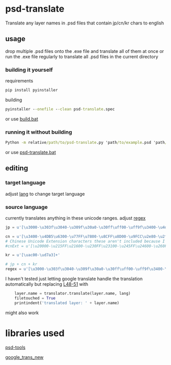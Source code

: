 # psd-translate

Translate any layer names in .psd files that contain jp/cn/kr chars to english

## usage

drop multiple .psd files onto the .exe file and translate all of them at once or run the .exe file regularly to
translate all .psd files in the current directory

### building it yourself

requirements

```cmd
pip install pyinstaller
```

building

```cmd
pyinstaller --onefile --clean psd-translate.spec
```

or use [build.bat](../master/build.bat)

### running it without building

```cmd
Python -m relative/path/to/psd-translate.py 'path/to/example.psd 'path/to/second/example.psd'
```

or use [psd-translate.bat](../master/psd-translate.bat)

## editing

### target language

adjust [lang](../master/psd-translate.py#L10) to change target language

### source language

currently translates anything in these unicode ranges. adjust [regex](../master/psd-translate.py#L21)

```py
jp = u'[\u3000-\u303f\u3040-\u309f\u30a0-\u30ff\uff00-\uff9f\u3400-\u4dbf]+'

cn = u'[\u3400-\u4DB5\u6300-\u77FF\u7800-\u8CFF\u8D00-\u9FCC\u2e80-\u2fd5\u3190-\u319f\u3400-\u4DBF\u4E00-\u9FCC\uF900-\uFAAD]+' 
# Chinese Unicode Extension characters these aren't included because I don't know how to use them, they are just here for safekeeping
#cnExt = u'[\u20000-\u215FF\u21600-\u230FF\u23100-\u245FF\u24600-\u260FF\u26100-\u275FF\u27600-\u290FF\u29100-\u2A6DF\u2A700-\u2B734\u2B740-\u2B81D]+'

kr = u'[\uac00-\ud7a3]+'

# jp + cn + kr
regex = u'[\u3000-\u303f\u3040-\u309f\u30a0-\u30ff\uff00-\uff9f\u3400-\u4dbf\u3400-\u4DB5\u6300-\u77FF\u7800-\u8CFF\u8D00-\u9FCC\u2e80-\u2fd5\u3190-\u319f\u3400-\u4DBF\u4E00-\u9FCC\uF900-\uFAAD\uac00-\ud7a3]+'
```

I haven't tested just letting google translate handle the translation automatically but
replacing [L48-51](../master/psd-translate.py#L48-L51) with

```py
	layer.name = translator.translate(layer.name, lang)
	filetouched = True
	printindent('translated layer: ' + layer.name)
```

might also work

# libraries used

[psd-tools](https://github.com/psd-tools/psd-tools)

[google_trans_new](https://github.com/lushan88a/google_trans_new)
